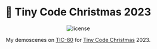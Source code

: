 <div align="center">

# 🎄 Tiny Code Christmas 2023

![license](https://img.shields.io/badge/license-MIT-green?logo=open-source-initiative&logoColor=white)

My demoscenes on [TIC-80](https://tic80.com/) for [Tiny Code Christmas](https://tcc.lovebyte.party/) 2023.

</div>